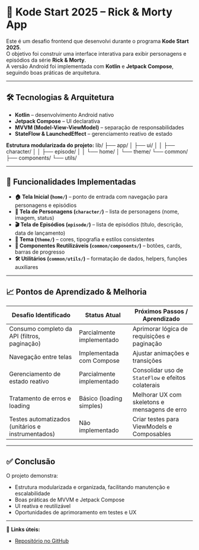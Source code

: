 # 🚀 Kode Start 2025 – Rick & Morty App

Este é um desafio frontend que desenvolvi durante o programa **Kode Start 2025**.  
O objetivo foi construir uma interface interativa para exibir personagens e episódios da série **Rick & Morty**.  
A versão Android foi implementada com **Kotlin** e **Jetpack Compose**, seguindo boas práticas de arquitetura.

---

## 🛠 Tecnologias & Arquitetura

- **Kotlin** – desenvolvimento Android nativo  
- **Jetpack Compose** – UI declarativa  
- **MVVM (Model-View-ViewModel)** – separação de responsabilidades  
- **StateFlow & LaunchedEffect** – gerenciamento reativo de estado  

**Estrutura modularizada do projeto:**
lib/
├── app/
│ ├── ui/
│ │ ├── character/
│ │ ├── episode/
│ │ └── home/
│ └── theme/
└── common/
├── components/
└── utils/


---

## 📄 Funcionalidades Implementadas

- **🏠 Tela Inicial (`home/`)** – ponto de entrada com navegação para personagens e episódios  
- **👤 Tela de Personagens (`character/`)** – lista de personagens (nome, imagem, status)  
- **🎬 Tela de Episódios (`episode/`)** – lista de episódios (título, descrição, data de lançamento)  
- **🎨 Tema (`theme/`)** – cores, tipografia e estilos consistentes  
- **🔧 Componentes Reutilizáveis (`common/components/`)** – botões, cards, barras de progresso  
- **🛠 Utilitários (`common/utils/`)** – formatação de dados, helpers, funções auxiliares  

---

## 📈 Pontos de Aprendizado & Melhoria

| Desafio Identificado                                   | Status Atual                      | Próximos Passos / Aprendizado                      |
|--------------------------------------------------------|-----------------------------------|----------------------------------------------------|
| Consumo completo da API (filtros, paginação)           | Parcialmente implementado         | Aprimorar lógica de requisições e paginação        |
| Navegação entre telas                                  | Implementada com Compose          | Ajustar animações e transições                     |
| Gerenciamento de estado reativo                        | Parcialmente implementado         | Consolidar uso de `StateFlow` e efeitos colaterais |
| Tratamento de erros e loading                          | Básico (loading simples)          | Melhorar UX com skeletons e mensagens de erro      |
| Testes automatizados (unitários e instrumentados)      | Não implementado                  | Criar testes para ViewModels e Composables         |

---

## ✅ Conclusão

O projeto demonstra:

- Estrutura modularizada e organizada, facilitando manutenção e escalabilidade  
- Boas práticas de MVVM e Jetpack Compose  
- UI reativa e reutilizável  
- Oportunidades de aprimoramento em testes e UX

---

🔗 **Links úteis:**  
- [Repositório no GitHub](https://github.com/talitarolin/kode-start-2025-rick-morty)  
